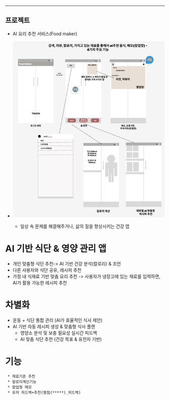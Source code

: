 ---
 ## 프로젝트
* AI 요리 추천 서비스(Food maker)
* ![Food maker](https://github.com/Minsu0118/Minsu0118/blob/main/Food%20maker.png)

   * 일상 속 문제를 해결해주거나, 삶의 질을 향상시키는 건강 앱

# AI 기반 식단 & 영양 관리 앱
- 개인 맞춤형 식단 추천-> AI 기반 건강 분석(칼로리) & 조언
- 다른 사용자와 식단 공유, 레시피 추천
- 가정 내 식재료 기반 맞춤 요리 추천 -> 사용자가 냉장고에 있는 재료를 입력하면, AI가 활용 가능한 레시피 추천

# 차별화
* 운동 + 식단 통합 관리 (AI가 효율적인 식사 제안)
* AI 기반 자동 레시피 생성 & 맞춤형 식사 플랜
     * 영양소 분석 및 보충 필요성 실시간 피드백
     * AI 맞춤 식단 추천 (건강 목표 & 유전자 기반)


# 기능
     * 재료기준 추천
     * 칼로리계산기능
     * 팝업형 메모
     * 유저 피드백+추천(평점(*****)_피드백)


